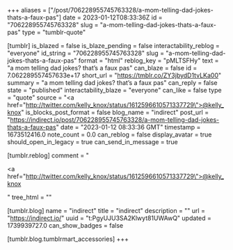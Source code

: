 +++
aliases = ["/post/706228955745763328/a-mom-telling-dad-jokes-thats-a-faux-pas"]
date = 2023-01-12T08:33:36Z
id = "706228955745763328"
slug = "a-mom-telling-dad-jokes-thats-a-faux-pas"
type = "tumblr-quote"

[tumblr]
is_blazed = false
is_blaze_pending = false
interactability_reblog = "everyone"
id_string = "706228955745763328"
slug = "a-mom-telling-dad-jokes-thats-a-faux-pas"
format = "html"
reblog_key = "pMLTSFHy"
text = "a mom telling dad jokes? that&rsquo;s a faux pas"
can_blaze = false
id = 7.062289557457633e+17
short_url = "https://tmblr.co/ZY3jbydD1tvLKa00"
summary = "a mom telling dad jokes? that’s a faux pas"
can_reply = false
state = "published"
interactability_blaze = "everyone"
can_like = false
type = "quote"
source = "<a href=\"http://twitter.com/kelly_knox/status/1612596610571337729\">@kelly_knox</a>"
is_blocks_post_format = false
blog_name = "indirect"
post_url = "https://indirect.io/post/706228955745763328/a-mom-telling-dad-jokes-thats-a-faux-pas"
date = "2023-01-12 08:33:36 GMT"
timestamp = 1673512416.0
note_count = 0.0
can_reblog = false
display_avatar = true
should_open_in_legacy = true
can_send_in_message = true

[tumblr.reblog]
comment = "<p><a href=\"http://twitter.com/kelly_knox/status/1612596610571337729\">@kelly_knox</a></p>"
tree_html = ""

[tumblr.blog]
name = "indirect"
title = "indirect"
description = ""
url = "https://indirect.io/"
uuid = "t:PgyUJU3SA2Klwyt81UWAwQ"
updated = 1739939727.0
can_show_badges = false

[tumblr.blog.tumblrmart_accessories]
+++
